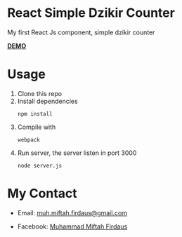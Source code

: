 # React Simple Dzikir Counter
My first React Js component, simple dzikir counter

[**DEMO**](http://react-dzikir-counter.herokuapp.com/)

# Usage
1. Clone this repo
2. Install dependencies
	```
	npm install
	```
3. Compile with
	```
	webpack
	```
4. Run server, the server listen in port 3000
	```
	node server.js
	```

# My Contact
* Email: [muh.miftah.firdaus@gmail.com](mailto:muh.miftah.firdaus@gmail.com)
+ Facebook: [Muhammad Miftah Firdaus](https://fb.com/miftahfd)
